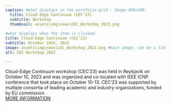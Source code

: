 ```yaml
---
caption: #what displays in the portfolio grid - Image 400x300:
  title: Cloud-Edge Continuum (CEC’23)
  subtitle: Workshop
  thumbnail: assets\img\news\CEC_Workshop_2023.png
  
#what displays when the item is clicked:
title: Cloud-Edge Continuum (CEC’23)
subtitle: October 10th, 2023
image: assets\img\news\CEC_Workshop_2023.png #main image, can be a link or a file in assets/img/portfolio
alt: CEC Workshop 2023

---
```

Cloud-Edge Continuum workshop (CEC’23) was held in Reykjavik on October 10, 2023 and was organized and co-located with IEEE ICNP conference that took place on October 10-13. CEC’23 was supported by multiple consortia of leading academic and industry organizations, funded by EU commission. <br/>
<a href="https://cec23.github.io/" target="_blank">MORE INFORMATION</a>




